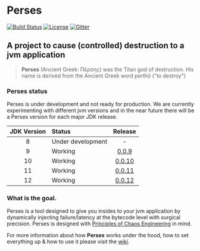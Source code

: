 # Perses
[![Build Status](https://travis-ci.org/nicolasmanic/perses.svg?branch=master)](https://travis-ci.org/nicolasmanic/perses)
[![License](https://img.shields.io/pypi/l/ansicolortags.svg)](https://github.com/nicolasmanic/perses/blob/master/LICENSE)
[![Gitter](https://badges.gitter.im/perses-app/community.svg)](https://gitter.im/perses-app/community?utm_source=badge&utm_medium=badge&utm_campaign=pr-badge)

## A project to cause (controlled) destruction to a jvm application 

> **Perses** (Ancient Greek: Πέρσης) was the Titan god of destruction. His name is derived from the Ancient Greek word perthō ("to destroy")


### Perses status

Perses is under development and not ready for production. We are currently experimenting with different jvm versions and in the near future 
there will be a Perses version for each major JDK release.  

| JDK Version | Status | Release |
| :---: | :--- | :---: |
| 8  | Under development  | - |
| 9  | Working  | [0.0.9](https://github.com/nicolasmanic/perses/releases/tag/0.0.9) |
| 10  | Working  | [0.0.10](https://github.com/nicolasmanic/perses/releases/tag/0.0.10) |  
| 11 | Working  | [0.0.11](https://github.com/nicolasmanic/perses/releases/tag/0.0.11) |
| 12 | Working  | [0.0.12](https://github.com/nicolasmanic/perses/releases/tag/0.0.12) |


### What is the goal.

Perses is a tool designed to give you insides to your jvm application by dynamically injecting failure/latency at the bytecode level
with surgical precision. Perses is designed with [Principles of Chaos Engineering][PoC] in mind.

[PoC]: http://principlesofchaos.org/


For more information about how **Perses** works under the hood, how to set everything up & how to use it please visit 
the [wiki](https://github.com/nicolasmanic/perses/wiki).